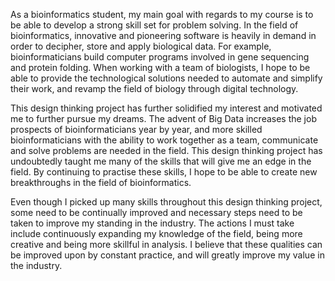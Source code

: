As a bioinformatics student, my main goal with regards to my course is to be able to develop a strong skill set for problem solving. In the field of bioinformatics, innovative and pioneering software is heavily in demand in order to decipher, store and apply biological data. For example, bioinformaticians build computer programs involved in gene sequencing and protein folding. When working with a team of biologists, I hope to be able to provide the technological solutions needed to automate and simplify their work, and revamp the field of biology through digital technology.   

This design thinking project has further solidified my interest and motivated me to further pursue my dreams. The advent of Big Data increases the job prospects of bioinformaticians year by year, and more skilled bioinformaticians with the ability to work together as a team, communicate and solve problems are needed in the field. This design thinking project has undoubtedly taught me many of the skills that will give me an edge in the field. By continuing to practise these skills, I hope to be able to create new breakthroughs in the field of bioinformatics.   

Even though I picked up many skills throughout this design thinking project, some need to be continually improved and necessary steps need to be taken to improve my standing in the industry. The actions I must take include continuously expanding my knowledge of the field, being more creative and being more skillful in analysis. I believe that these qualities can be improved upon by constant practice, and will greatly improve my value in the industry.
